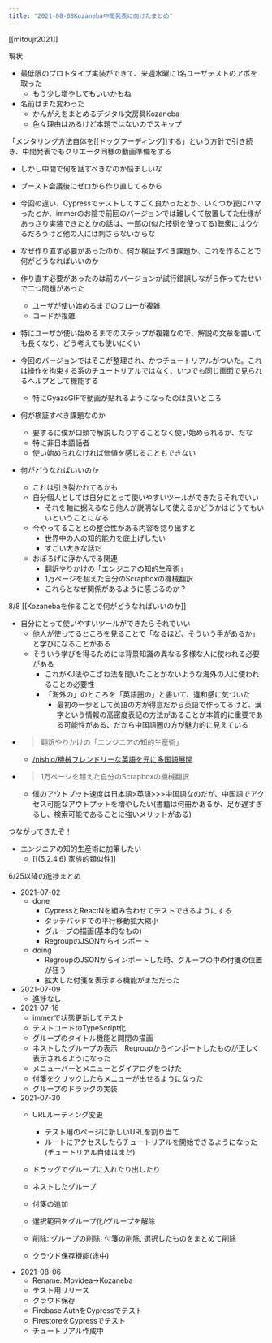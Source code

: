 ```yaml
---
title: "2021-08-08Kozaneba中間発表に向けたまとめ"
---
```


[[mitoujr2021]]

現状
- 最低限のプロトタイプ実装ができて、来週水曜に1名ユーザテストのアポを取った
    - もう少し増やしてもいいかもね
- 名前はまた変わった
    - かんがえをまとめるデジタル文房具Kozaneba
    - 色々理由はあるけど本題ではないのでスキップ

「メンタリング方法自体を[[ドッグフーディング]]する」という方針で引き続き、中間発表でもクリエータ同様の動画準備をする
- しかし中間で何を話すべきなのか悩ましいな
- ブースト会議後にゼロから作り直してるから
- 今回の違い、Cypressでテストしてすごく良かったとか、いくつか罠にハマったとか、immerのお陰で前回のバージョンでは難しくて放置してた仕様があっさり実装できたとかの話は、一部の(似た技術を使ってる)聴衆にはウケるだろうけど他の人には刺さらないからな
- なぜ作り直す必要があったのか、何が検証すべき課題か、これを作ることで何がどうなればいいのか
- 作り直す必要があったのは前のバージョンが試行錯誤しながら作ってたせいで二つ問題があった
    - ユーザが使い始めるまでのフローが複雑
    - コードが複雑
- 特にユーザが使い始めるまでのステップが複雑なので、解説の文章を書いても長くなり、どう考えても使いにくい
- 今回のバージョンではそこが整理され、かつチュートリアルがついた。これは操作を拘束する系のチュートリアルではなく、いつでも同じ画面で見られるヘルプとして機能する
    - 特にGyazoGIFで動画が貼れるようになったのは良いところ

- 何が検証すべき課題なのか
    - 要するに僕が口頭で解説したりすることなく使い始められるか、だな
    - 特に非日本語話者
    - 使い始められなければ価値を感じることもできない

- 何がどうなればいいのか
    - これは引き裂かれてるかも
    - 自分個人としては自分にとって使いやすいツールができたらそれでいい
        - それを軸に据えるなら他人が説明なしで使えるかどうかはどうでもいいということになる
    - 今やってることとの整合性がある内容を捻り出すと
        - 世界中の人の知的能力を底上げしたい
        - すごい大きな話だ
    - おぼろげに浮かんでる関連
        - 翻訳やりかけの「エンジニアの知的生産術」
        - 1万ページを超えた自分のScrapboxの機械翻訳
        - これらとなぜ関係があるように感じるのか？

8/8
[[Kozanebaを作ることで何がどうなればいいのか]]
- 自分にとって使いやすいツールができたらそれでいい
    - 他人が使ってるところを見ることで「なるほど、そういう手があるか」と学びになることがある
    - そういう学びを得るためには背景知識の異なる多様な人に使われる必要がある
        - これがKJ法やこざね法を聞いたことがないような海外の人に使われることの必要性
        - 「海外の」のところを「英語圏の」と書いて、違和感に気づいた
            - 最初の一歩として英語の方が得意だから英語で作ってるけど、漢字という情報の高密度表記の方法があることが本質的に重要である可能性がある、だから中国語圏の方が魅力的に見えている
- > 翻訳やりかけの「エンジニアの知的生産術」
    - [/nishio/機械フレンドリーな英語を元に多国語展開](https://scrapbox.io/nishio/機械フレンドリーな英語を元に多国語展開)
- > 1万ページを超えた自分のScrapboxの機械翻訳
    - 僕のアウトプット速度は日本語>英語>>>中国語なのだが、中国語でアクセス可能なアウトプットを増やしたい(書籍は何冊かあるが、足が遅すぎるし、検索可能であることに強いメリットがある)

つながってきたぞ！
- エンジニアの知的生産術に加筆したい
    - [[(5.2.4.6) 家族的類似性]]

6/25以降の進捗まとめ
- 2021-07-02
    - done
        - CypressとReactNを組み合わせてテストできるようにする
        - タッチパッドでの平行移動拡大縮小
        - グループの描画(基本的なもの)
        - RegroupのJSONからインポート
    - doing
        - RegroupのJSONからインポートした時、グループの中の付箋の位置が狂う
        - 拡大した付箋を表示する機能がまだだった
- 2021-07-09
    - 進捗なし
- 2021-07-16
    - immerで状態更新してテスト
    - テストコードのTypeScript化
    - グループのタイトル機能と開閉の描画
    - ネストしたグループの表示　Regroupからインポートしたものが正しく表示されるようになった
    - メニューバーとメニューとダイアログをつけた
    - 付箋をクリックしたらメニューが出せるようになった
    - グループのドラッグの実装
- 2021-07-30
    - URLルーティング変更
        - テスト用のページに新しいURLを割り当て
        - ルートにアクセスしたらチュートリアルを開始できるようになった(チュートリアル自体はまだ)

    - ドラッグでグループに入れたり出したり
    - ネストしたグループ

    - 付箋の追加
    - 選択範囲をグループ化/グループを解除
    - 削除: グループの削除, 付箋の削除, 選択したものをまとめて削除

    - クラウド保存機能(途中)
- 2021-08-06
    - Rename: Movidea→Kozaneba
    - テスト用リリース
    - クラウド保存
    - Firebase AuthをCypressでテスト
    - FirestoreをCypressでテスト
    - チュートリアル作成中

